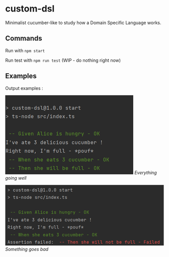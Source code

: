 # custom-dsl
      
Minimalist cucumber-like to study how a Domain Specific Language works.
                                                                       
## Commands 
Run with `npm start`

Run test with `npm run test` (WIP - do nothing right now)
 
## Examples
Output examples :

![img.png](readme_assets/success.png)
_Everything going well_ 
  
![img.png](readme_assets/failed.png)
_Something goes bad_ 
